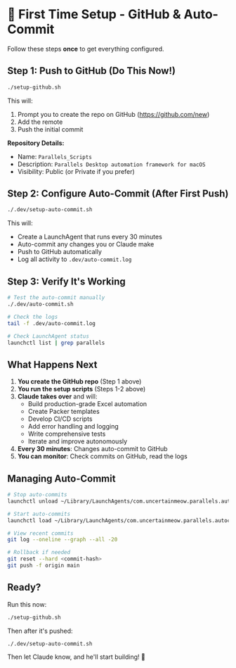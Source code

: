 # 🚀 First Time Setup - GitHub & Auto-Commit

Follow these steps **once** to get everything configured.

## Step 1: Push to GitHub (Do This Now!)

```bash
./setup-github.sh
```

This will:
1. Prompt you to create the repo on GitHub (https://github.com/new)
2. Add the remote
3. Push the initial commit

**Repository Details:**
- Name: `Parallels_Scripts`
- Description: `Parallels Desktop automation framework for macOS`
- Visibility: Public (or Private if you prefer)

## Step 2: Configure Auto-Commit (After First Push)

```bash
./.dev/setup-auto-commit.sh
```

This will:
- Create a LaunchAgent that runs every 30 minutes
- Auto-commit any changes you or Claude make
- Push to GitHub automatically
- Log all activity to `.dev/auto-commit.log`

## Step 3: Verify It's Working

```bash
# Test the auto-commit manually
./.dev/auto-commit.sh

# Check the logs
tail -f .dev/auto-commit.log

# Check LaunchAgent status
launchctl list | grep parallels
```

## What Happens Next

1. **You create the GitHub repo** (Step 1 above)
2. **You run the setup scripts** (Steps 1-2 above)
3. **Claude takes over** and will:
   - Build production-grade Excel automation
   - Create Packer templates
   - Develop CI/CD scripts
   - Add error handling and logging
   - Write comprehensive tests
   - Iterate and improve autonomously
4. **Every 30 minutes**: Changes auto-commit to GitHub
5. **You can monitor**: Check commits on GitHub, read the logs

## Managing Auto-Commit

```bash
# Stop auto-commits
launchctl unload ~/Library/LaunchAgents/com.uncertainmeow.parallels.autocommit.plist

# Start auto-commits
launchctl load ~/Library/LaunchAgents/com.uncertainmeow.parallels.autocommit.plist

# View recent commits
git log --oneline --graph --all -20

# Rollback if needed
git reset --hard <commit-hash>
git push -f origin main
```

## Ready?

Run this now:
```bash
./setup-github.sh
```

Then after it's pushed:
```bash
./.dev/setup-auto-commit.sh
```

Then let Claude know, and he'll start building! 🚀
